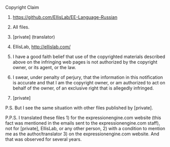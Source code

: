 Copyright Claim

1. https://github.com/EllisLab/EE-Language-Russian

2. All files.

3. [private] (translator)

4. EllisLab, http://ellislab.com/

5. I have a good faith belief that use of the copyrighted materials described above on the infringing web pages is not authorized by the copyright owner, or its agent, or the law.

6. I swear, under penalty of perjury, that the information in this notification is accurate and that I am the copyright owner, or am authorized to act on behalf of the owner, of an exclusive right that is allegedly infringed.

7. [private]

P.S. But I see the same situation with other files published by [private].

P.P.S. I translated these files 1) for the expressionengine.com website (this fact was mentioned in the emails sent to the expressionengine.com staff), not for [private], EllisLab, or any other person, 2) with a condition to mention me as the author/translator 3) on the expressionengine.com website. And that was observed for several years.
